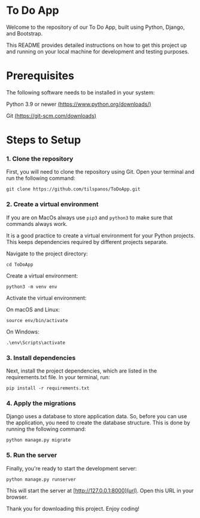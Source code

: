 <h1>To Do App</h1>

Welcome to the repository of our To Do App, built using Python, Django, and Bootstrap.

This README provides detailed instructions on how to get this project up and running on your local machine for development and testing purposes.

<h1>Prerequisites</h1>

The following software needs to be installed in your system:

Python 3.9 or newer [(https://www.python.org/downloads/)](url)

Git [(https://git-scm.com/downloads)](url)



<h1>Steps to Setup</h1>

<h3>1. Clone the repository</h3>

First, you will need to clone the repository using Git. Open your terminal and run the following command:

```
git clone https://github.com/tilspanos/ToDoApp.git
```

<h3>2. Create a virtual environment</h3>

If you are on MacOs always use <code>pip3</code> and <code>python3</code> to make sure that commands always work.

It is a good practice to create a virtual environment for your Python projects. This keeps dependencies required by different projects separate.


Navigate to the project directory:
```
cd ToDoApp
```

Create a virtual environment:
```
python3 -m venv env
```
Activate the virtual environment:

On macOS and Linux:
```
source env/bin/activate
```

On Windows:
```
.\env\Scripts\activate
```

<h3>3. Install dependencies</h3>

Next, install the project dependencies, which are listed in the requirements.txt file. In your terminal, run:
```
pip install -r requirements.txt
```

<h3>4. Apply the migrations</h3>

Django uses a database to store application data. So, before you can use the application, you need to create the database structure. This is done by running the following command:
```
python manage.py migrate
```
<h3>5. Run the server</h3>

Finally, you're ready to start the development server:
```
python manage.py runserver
```

This will start the server at [http://127.0.0.1:8000](url). Open this URL in your browser.



Thank you for downloading this project. Enjoy coding!
